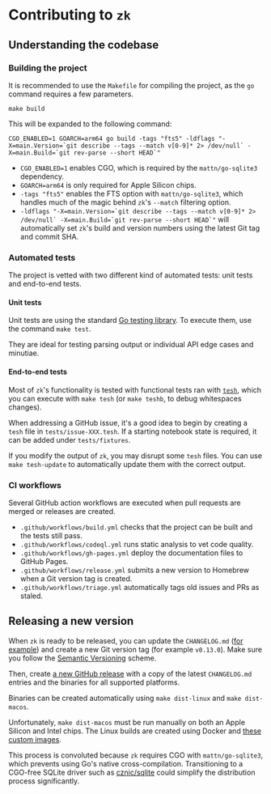 # Contributing to `zk`

## Understanding the codebase

### Building the project

It is recommended to use the `Makefile` for compiling the project, as the `go` command requires a few parameters.

```shell
make build
```

This will be expanded to the following command:

```shell
CGO_ENABLED=1 GOARCH=arm64 go build -tags "fts5" -ldflags "-X=main.Version=`git describe --tags --match v[0-9]* 2> /dev/null` -X=main.Build=`git rev-parse --short HEAD`"
```

* `CGO_ENABLED=1` enables CGO, which is required by the `mattn/go-sqlite3` dependency.
* `GOARCH=arm64` is only required for Apple Silicon chips.
* `-tags "fts5"` enables the FTS option with `mattn/go-sqlite3`, which handles much of the magic behind `zk`'s `--match` filtering option.
* ``-ldflags "-X=main.Version=`git describe --tags --match v[0-9]* 2> /dev/null` -X=main.Build=`git rev-parse --short HEAD`"`` will automatically set `zk`'s build and version numbers using the latest Git tag and commit SHA.

### Automated tests

The project is vetted with two different kind of automated tests: unit tests and end-to-end tests.

#### Unit tests

Unit tests are using the standard [Go testing library](https://pkg.go.dev/testing). To execute them, use the command `make test`.

They are ideal for testing parsing output or individual API edge cases and minutiae.

#### End-to-end tests

Most of `zk`'s functionality is tested with functional tests ran with [`tesh`](https://github.com/mickael-menu/tesh), which you can execute with `make tesh` (or `make teshb`, to debug whitespaces changes).

When addressing a GitHub issue, it's a good idea to begin by creating a `tesh` file in `tests/issue-XXX.tesh`. If a starting notebook state is required, it can be added under `tests/fixtures`.

If you modify the output of `zk`, you may disrupt some `tesh` files. You can use `make tesh-update` to automatically update them with the correct output.

### CI workflows

Several GitHub action workflows are executed when pull requests are merged or releases are created.

* `.github/workflows/build.yml` checks that the project can be built and the tests still pass.
* `.github/workflows/codeql.yml` runs static analysis to vet code quality.
* `.github/workflows/gh-pages.yml` deploy the documentation files to GitHub Pages.
* `.github/workflows/release.yml` submits a new version to Homebrew when a Git version tag is created.
* `.github/workflows/triage.yml` automatically tags old issues and PRs as staled.

## Releasing a new version

When `zk` is ready to be released, you can update the `CHANGELOG.md` ([for example](https://github.com/zk-org/zk/commit/ea4457ad671aa85a6b15747460c6f2c9ad61bf73)) and create a new Git version tag (for example `v0.13.0`). Make sure you follow the [Semantic Versioning](https://semver.org) scheme.

Then, create [a new GitHub release](https://github.com/zk-org/zk/releases) with a copy of the latest `CHANGELOG.md` entries and the binaries for all supported platforms.

Binaries can be created automatically using `make dist-linux` and `make dist-macos`.

Unfortunately, `make dist-macos` must be run manually on both an Apple Silicon and Intel chips. The Linux builds are created using Docker and [these custom images](https://github.com/zk-org/zk-xcompile).

This process is convoluted because `zk` requires CGO with `mattn/go-sqlite3`, which prevents using Go's native cross-compilation. Transitioning to a CGO-free SQLite driver such as [cznic/sqlite](https://gitlab.com/cznic/sqlite) could simplify the distribution process significantly.
